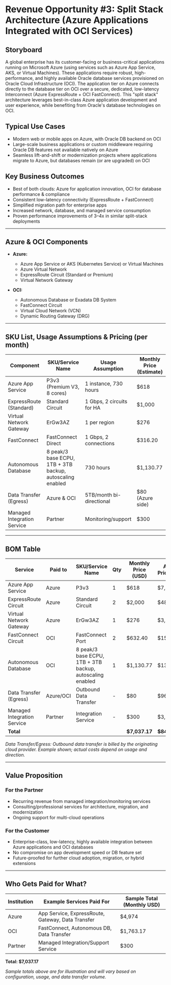 # Revenue Opportunity #3: Split Stack Architecture (Azure Applications Integrated with OCI Services)

## Storyboard

A global enterprise has its customer-facing or business-critical applications running on Microsoft Azure (using services such as Azure App Service, AKS, or Virtual Machines). These applications require robust, high-performance, and highly available Oracle database services provisioned on Oracle Cloud Infrastructure (OCI). The application tier on Azure connects directly to the database tier on OCI over a secure, dedicated, low-latency Interconnect (Azure ExpressRoute + OCI FastConnect). This "split stack" architecture leverages best-in-class Azure application development and user experience, while benefiting from Oracle's database technologies on OCI.

## Typical Use Cases
- Modern web or mobile apps on Azure, with Oracle DB backend on OCI
- Large-scale business applications or custom middleware requiring Oracle DB features not available natively on Azure
- Seamless lift-and-shift or modernization projects where applications migrate to Azure, but databases remain (or are upgraded) on OCI

## Key Business Outcomes
- Best of both clouds: Azure for application innovation, OCI for database performance & compliance
- Consistent low-latency connectivity (ExpressRoute + FastConnect)
- Simplified migration path for enterprise apps
- Increased network, database, and managed service consumption
- Proven performance improvements of 3–4x in similar split-stack deployments

---

## Azure & OCI Components

- **Azure:**
  - Azure App Service or AKS (Kubernetes Service) or Virtual Machines
  - Azure Virtual Network
  - ExpressRoute Circuit (Standard or Premium)
  - Virtual Network Gateway

- **OCI:**
  - Autonomous Database or Exadata DB System
  - FastConnect Circuit
  - Virtual Cloud Network (VCN)
  - Dynamic Routing Gateway (DRG)

---

## SKU List, Usage Assumptions & Pricing (per month)

| Component                    | SKU/Service Name           | Usage Assumption          | Monthly Price (Estimate) |
|------------------------------|----------------------------|--------------------------|--------------------------|
| Azure App Service            | P3v3 (Premium V3, 8 cores) | 1 instance, 730 hours    | $618                     |
| ExpressRoute (Standard)      | Standard Circuit           | 1 Gbps, 2 circuits for HA| $1,000                   |
| Virtual Network Gateway      | ErGw3AZ                    | 1 per region             | $276                     |
| FastConnect                  | FastConnect Direct         | 1 Gbps, 2 connections    | $316.20                  |
| Autonomous Database          | 8 peak/3 base ECPU, 1TB + 3TB backup, autoscaling enabled | 730 hours                | $1,130.77                |
| Data Transfer (Egress)       | Azure & OCI                | 5TB/month bi-directional | $80 (Azure side)         |
| Managed Integration Service  | Partner                    | Monitoring/support       | $300                     |

---

## BOM Table

| Service                     | Paid to    | SKU/Service Name        | Qty   | Monthly Price (USD) | Annual Price (USD) | Notes                    |
|-----------------------------|------------|-------------------------|-------|---------------------|---------------------|--------------------------|
| Azure App Service           | Azure      | P3v3                    | 1     | $618                | $7,416              | Microsoft Azure          |
| ExpressRoute Circuit        | Azure      | Standard Circuit        | 2     | $2,000              | $48,000             | Microsoft Azure          |
| Virtual Network Gateway     | Azure      | ErGw3AZ                 | 1     | $276                | $3,312              | Microsoft Azure          |
| FastConnect Circuit         | OCI        | FastConnect Port        | 2     | $632.40             | $15,177.60           | Oracle Cloud Infrastructure |
| Autonomous Database         | OCI        | 8 peak/3 base ECPU, 1TB + 3TB backup, autoscaling enabled | 1     | $1,130.77           | $13,569.24           | Oracle Cloud Infrastructure |
| Data Transfer (Egress)      | Azure/OCI  | Outbound Data Transfer  | -     | $80                 | $960                | Example, see note        |
| Managed Integration Service | Partner    | Integration Service     | -     | $300                | $3,600              | Paid to Partner          |
| **Total**                   |            |                         |       | **$7,037.17**       | **$84,446.04**      |                          |

*Data Transfer/Egress: Outbound data transfer is billed by the originating cloud provider. Example shown; actual costs depend on usage and direction.*

---

## Value Proposition

### For the Partner
- Recurring revenue from managed integration/monitoring services
- Consulting/professional services for architecture, migration, and modernization
- Ongoing support for multi-cloud operations

### For the Customer
- Enterprise-class, low-latency, highly available integration between Azure applications and OCI databases
- No compromise on app development speed or DB feature set
- Future-proofed for further cloud adoption, migration, or hybrid extensions

---

## Who Gets Paid for What?

| Institution         | Example Services Paid For                    | Sample Total (Monthly USD) |
|---------------------|----------------------------------------------|----------------------------|
| Azure               | App Service, ExpressRoute, Gateway, Data Transfer | $4,974           |
| OCI                 | FastConnect, Autonomous DB, Data Transfer         | $1,763.17        |
| Partner             | Managed Integration/Support Service               | $300             |

**Total: $7,037.17**

*Sample totals above are for illustration and will vary based on configuration, usage, and data transfer volume.*